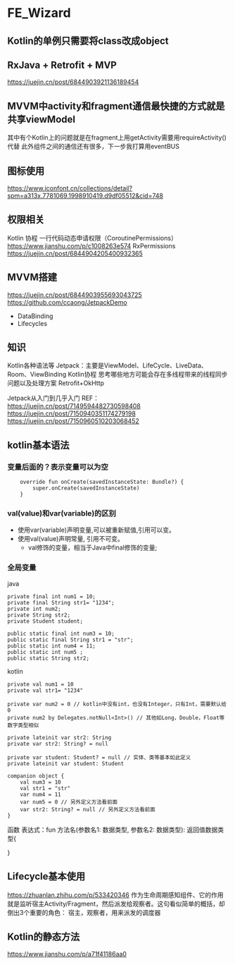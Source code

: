 # FE_Wizard
## Kotlin的单例只需要将class改成object
## RxJava + Retrofit + MVP
https://juejin.cn/post/6844903921136189454
## MVVM中activity和fragment通信最快捷的方式就是共享viewModel
其中有个Kotlin上的问题就是在fragment上用getActivity需要用requireActivity()代替
此外组件之间的通信还有很多，下一步我打算用eventBUS

## 图标使用
https://www.iconfont.cn/collections/detail?spm=a313x.7781069.1998910419.d9df05512&cid=748
## 权限相关
Kotlin 协程 一行代码动态申请权限（CoroutinePermissions）
https://www.jianshu.com/p/c1008263e574
RxPermissions
https://juejin.cn/post/6844904205400932365

## MVVM搭建
https://juejin.cn/post/6844903955693043725
https://github.com/ccaong/JetpackDemo
- DataBinding
- Lifecycles

## 知识
Kotlin各种语法等
Jetpack：主要是ViewModel、LifeCycle、LiveData、Room、ViewBinding
Kotlin协程
思考哪些地方可能会存在多线程带来的线程同步问题以及处理方案
Retrofit+OkHttp


Jetpack从入门到几乎入门
REF：https://juejin.cn/post/7149594482730598408
https://juejin.cn/post/7150940351174279198
https://juejin.cn/post/7150960510203068452

## kotlin基本语法

### 变量后面的？表示变量可以为空
```agsl
    override fun onCreate(savedInstanceState: Bundle?) {
        super.onCreate(savedInstanceState)
    }
```

### val(value)和var(variable)的区别
- 使用var(variable)声明变量,可以被重新赋值,引用可以变。
- 使用val(value)声明常量, 引用不可变。
  - val修饰的变量，相当于Java中final修饰的变量;

### 全局变量
java
```agsl
private final int num1 = 10;
private final String str1= "1234";
private int num2;
private String str2;
private Student student;

public static final int num3 = 10;
public static final String str1 = "str";
public static int num4 = 11;
public static int num5 ;
public static String str2;
```

kotlin

```agsl
private val num1 = 10
private val str1= "1234"

private var num2 = 0 // kotlin中没有int，也没有Integer，只有Int，需要默认给 0
private num2 by Delegates.notNull<Int>() // 其他如Long，Double，Float等数字类型相似

private lateinit var str2: String
private var str2: String? = null

private var student: Student? = null // 实体、类等基本如此定义
private lateinit var student: Student

companion object {
    val num3 = 10
    val str1 = "str"
    var num4 = 11
    var num5 = 0 // 另外定义方法看前面
    var str2: String? = null // 另外定义方法看前面
}
```

函数
表达式：fun 方法名(参数名1: 数据类型, 参数名2: 数据类型): 返回值数据类型{

}

##  Lifecycle基本使用
https://zhuanlan.zhihu.com/p/533420346
作为生命周期感知组件、它的作用就是监听宿主Activity/Fragment，然后派发给观察者。这句看似简单的概括，却倒出3个重要的角色：
宿主，观察者，用来派发的调度器

## Kotlin的静态方法
https://www.jianshu.com/p/a71f41186aa0

